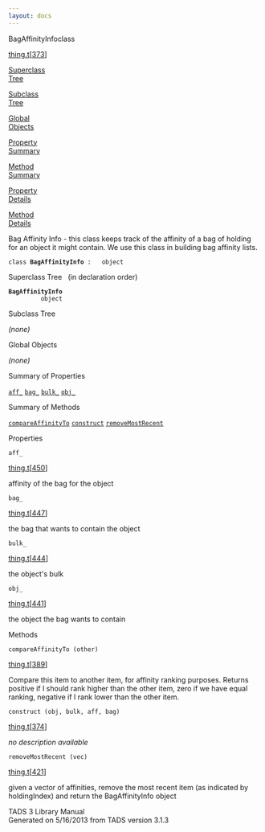 ```yaml
---
layout: docs
---
```

<span class="title">BagAffinityInfo</span><span class="type">class</span>

[thing.t](../file/thing.t.html)\[[373](../source/thing.t.html#373)\]

[Superclass  
Tree](#_SuperClassTree_)

[Subclass  
Tree](#_SubClassTree_)

[Global  
Objects](#_ObjectSummary_)

[Property  
Summary](#_PropSummary_)

[Method  
Summary](#_MethodSummary_)

[Property  
Details](#_Properties_)

[Method  
Details](#_Methods_)



Bag Affinity Info - this class keeps track of the affinity of a bag of
holding for an object it might contain. We use this class in building
bag affinity lists.

`class `**`BagAffinityInfo`**` :   object`



<span id="_SuperClassTree_"></span>



<span class="hdln">Superclass Tree</span>   (in declaration order)



**`BagAffinityInfo`**  
`         object`  
<span id="_SubClassTree_"></span>



<span class="hdln">Subclass Tree</span>  



*(none)* <span id="_ObjectSummary_"></span>



<span class="hdln">Global Objects</span>  



*(none)* <span id="_PropSummary_"></span>



<span class="hdln">Summary of Properties</span>  



[`aff_`](#aff_) [`bag_`](#bag_) [`bulk_`](#bulk_) [`obj_`](#obj_)

<span id="_MethodSummary_"></span>



<span class="hdln">Summary of Methods</span>  



[`compareAffinityTo`](#compareAffinityTo) [`construct`](#construct) [`removeMostRecent`](#removeMostRecent)

<span id="_Properties_"></span>



<span class="hdln">Properties</span>  



<span id="aff_"></span>

`aff_`

[thing.t](../file/thing.t.html)\[[450](../source/thing.t.html#450)\]



affinity of the bag for the object



<span id="bag_"></span>

`bag_`

[thing.t](../file/thing.t.html)\[[447](../source/thing.t.html#447)\]



the bag that wants to contain the object



<span id="bulk_"></span>

`bulk_`

[thing.t](../file/thing.t.html)\[[444](../source/thing.t.html#444)\]



the object's bulk



<span id="obj_"></span>

`obj_`

[thing.t](../file/thing.t.html)\[[441](../source/thing.t.html#441)\]



the object the bag wants to contain



<span id="_Methods_"></span>



<span class="hdln">Methods</span>  



<span id="compareAffinityTo"></span>

`compareAffinityTo (other)`

[thing.t](../file/thing.t.html)\[[389](../source/thing.t.html#389)\]



Compare this item to another item, for affinity ranking purposes.
Returns positive if I should rank higher than the other item, zero if we
have equal ranking, negative if I rank lower than the other item.



<span id="construct"></span>

`construct (obj, bulk, aff, bag)`

[thing.t](../file/thing.t.html)\[[374](../source/thing.t.html#374)\]



*no description available*



<span id="removeMostRecent"></span>

`removeMostRecent (vec)`

[thing.t](../file/thing.t.html)\[[421](../source/thing.t.html#421)\]



given a vector of affinities, remove the most recent item (as indicated
by holdingIndex) and return the BagAffinityInfo object





TADS 3 Library Manual  
Generated on 5/16/2013 from TADS version 3.1.3


